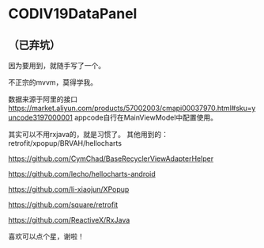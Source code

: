 # CODIV19DataPanel

## （已弃坑）

因为要用到，就随手写了一个。

不正宗的mvvm，莫得学我。

数据来源于阿里的接口 https://market.aliyun.com/products/57002003/cmapi00037970.html#sku=yuncode3197000001 appcode自行在MainViewModel中配置使用。

其实可以不用rxjava的，就是习惯了。
其他用到的：retrofit/xpopup/BRVAH/hellocharts

https://github.com/CymChad/BaseRecyclerViewAdapterHelper

https://github.com/lecho/hellocharts-android

https://github.com/li-xiaojun/XPopup

https://github.com/square/retrofit

https://github.com/ReactiveX/RxJava

喜欢可以点个星，谢啦！
